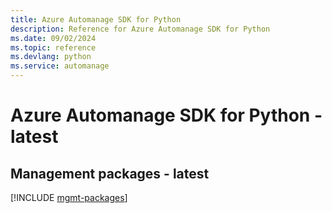 ```yaml
---
title: Azure Automanage SDK for Python
description: Reference for Azure Automanage SDK for Python
ms.date: 09/02/2024
ms.topic: reference
ms.devlang: python
ms.service: automanage
---
```

# Azure Automanage SDK for Python - latest

## Management packages - latest
[!INCLUDE [mgmt-packages](automanage-mgmt-index.md)]